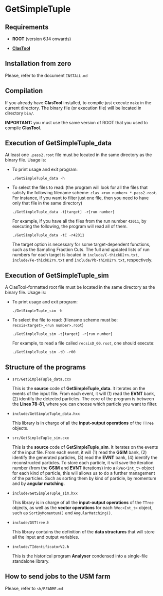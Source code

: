 GetSimpleTuple
=================

## Requirements

* **ROOT** (version 6.14 onwards)

* [**ClasTool**](http://github.com/utfsm-eg2-data-analysis/ClasTool)

## Installation from zero

Please, refer to the document `INSTALL.md`

## Compilation

If you already have **ClasTool** installed, to compile just execute `make` in the current directory. The binary file (or execution file) will be located in directory `bin/`.

**IMPORTANT:** you must use the same version of ROOT that you used to compile **ClasTool**.

## Execution of GetSimpleTuple_data

At least one `.pass2.root` file must be located in the same directory as the binary file. Usage is:

* To print usage and exit program:

  ```
  ./GetSimpleTuple_data -h
  ```

* To select the files to read: (the program will look for all the files that satisfy the following filename scheme: `clas_<run number>_*.pass2.root`. For instance, if you want to filter just one file, then you need to have only that file in the same directory)

  ```
  ./GetSimpleTuple_data -t[target] -r[run number]
  ``` 

  For example, if you have all the files from the run number `42011`, by executing the following, the program will read all of them.

  ```
  ./GetSimpleTuple_data -tC -r42011
  ```

  The target option is necessary for some target-dependent functions, such as the Sampling Fraction Cuts. The full and updated lists of run numbers for each target is located in `include/C-thickD2rn.txt`, `include/Fe-thickD2rn.txt` and `include/Pb-thinD2rn.txt`, respectively.
  
## Execution of GetSimpleTuple_sim

A ClasTool-formatted root file must be located in the same directory as the binary file. Usage is:

* To print usage and exit program:

  ```
  ./GetSimpleTuple_sim -h
  ```

* To select the file to read: (filename scheme must be: `recsis<target>_<run number>.root`)

  ```
  ./GetSimpleTuple_sim -t[target] -r[run number]
  ``` 

  For example, to read a file called `recsisD_00.root`, one should execute:

  ```
  ./GetSimpleTuple_sim -tD -r00
  ``` 

## Structure of the programs

* `src/GetSimpleTuple_data.cxx`

  This is the **source** code of **GetSimpleTuple_data**. It iterates on the events of the input file. From each event, it will (1) read the **EVNT** bank, (2) identify the detected particles. The core of the program is between the **Lines 78-81**, where you can choose which particle you want to filter.

* `include/GetSimpleTuple_data.hxx`

  This library is in charge of all the **input-output operations** of the `TTree` objects.

* `src/GetSimpleTuple_sim.cxx`

  This is the **source** code of **GetSimpleTuple_sim**. It iterates on the events of the input file. From each event, it will (1) read the **GSIM** bank, (2) identify the generated particles, (3) read the **EVNT** bank, (4) identify the reconstructed particles. To store each particle, it will save the iteration number (from the **GSIM** and **EVNT** iterations) into a `RVec<Int_t>` object for each kind of particle, this will allows us to do a further management of the particles. Such as sorting them by kind of particle, by momentum and by **angular matching**.

* `include/GetSimpleTuple_sim.hxx`

  This library is in charge of all the **input-output operations** of the `TTree` objects, as well as the **vector operations** for each `RVec<Int_t>` object, such as `SortByMomentum()` and `AngularMatching()`.

* `include/GSTtree.h`

  This library contains the definition of the **data structures** that will store all the input and output variables.

* `include/TIdentificatorV2.h`

  This is the historical program **Analyser** condensed into a single-file standalone library.

## How to send jobs to the USM farm

Please, refer to `sh/README.md`